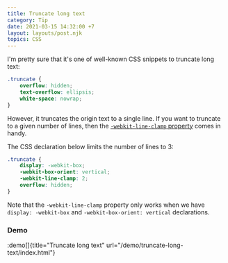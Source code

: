 ```yaml
---
title: Truncate long text
category: Tip
date: 2021-03-15 14:32:00 +7
layout: layouts/post.njk
topics: CSS
---
```


I'm pretty sure that it's one of well-known CSS snippets to truncate long text:

```css
.truncate {
    overflow: hidden;
    text-overflow: ellipsis;
    white-space: nowrap;
}
```

However, it truncates the origin text to a single line. If you want to truncate to a given number of lines, then the [`-webkit-line-clamp` property](https://developer.mozilla.org/en-US/docs/Web/CSS/-webkit-line-clamp) comes in handy.

The CSS declaration below limits the number of lines to 3:

```css
.truncate {
    display: -webkit-box;
    -webkit-box-orient: vertical;
    -webkit-line-clamp: 2;
    overflow: hidden;
}
```

Note that the `-webkit-line-clamp` property only works when we have `display: -webkit-box` and `-webkit-box-orient: vertical` declarations.

### Demo

:demo[]{title="Truncate long text" url="/demo/truncate-long-text/index.html"}
